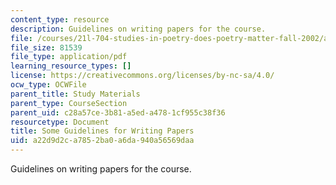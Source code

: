 ```yaml
---
content_type: resource
description: Guidelines on writing papers for the course.
file: /courses/21l-704-studies-in-poetry-does-poetry-matter-fall-2002/a22d9d2ca7852ba0a6da940a56569daa_poetryessays.pdf
file_size: 81539
file_type: application/pdf
learning_resource_types: []
license: https://creativecommons.org/licenses/by-nc-sa/4.0/
ocw_type: OCWFile
parent_title: Study Materials
parent_type: CourseSection
parent_uid: c28a57ce-3b81-a5ed-a478-1cf955c38f36
resourcetype: Document
title: Some Guidelines for Writing Papers
uid: a22d9d2c-a785-2ba0-a6da-940a56569daa
---
```

Guidelines on writing papers for the course.